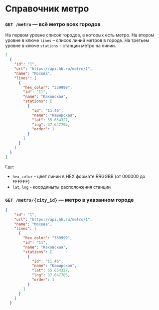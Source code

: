 # Справочник метро

### `GET /metro` — всё метро всех городов

На первом уровне список городов, в которых есть метро.
На втором уровне в ключе `lines` – список линий метров в городе.
На третьем уровне в ключе `stations` - станции метро на линии.

```json
[
  {
    "id": "1",
    "url": "https://api.hh.ru/metro/1",
    "name": "Москва",
    "lines": [
      {
        "hex_color": "339999",
        "id": "11",
        "name": "Каховская",
        "stations": [
          {
            "id": "11.46",
            "name": "Каширская",
            "lat": 55.654327,
            "lng": 37.647705,
            "order": 1
          }
        ]
      }
    ]
  }
]
```

Где:
* `hex_color` - цвет линии в HEX формате RRGGBB (от 000000 до FFFFFF)
* `lat`, `lng` - координыты расположения станции

### `GET /metro/{city_id}`  — метро в указанном городе
```json
{
    "id": "1",
    "url": "https://api.hh.ru/metro/1",
    "name": "Москва",
    "lines": [
      {
        "hex_color": "339999",
        "id": "11",
        "name": "Каховская",
        "stations": [
          {
            "id": "11.46",
            "name": "Каширская",
            "lat": 55.654327,
            "lng": 37.647705,
            "order": 1
          }
        ]
      }
    ]
  }
```

